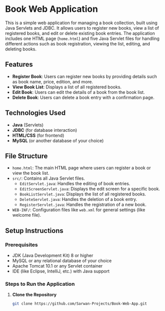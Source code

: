 # Book Web Application

This is a simple web application for managing a book collection, built using Java Servlets and JDBC. It allows users to register new books, view a list of registered books, and edit or delete existing book entries. The application includes one HTML page (`home.html`) and five Java Servlet files for handling different actions such as book registration, viewing the list, editing, and deleting books.

## Features

- **Register Book**: Users can register new books by providing details such as book name, price, edition, and more.
- **View Book List**: Displays a list of all registered books.
- **Edit Book**: Users can edit the details of a book from the book list.
- **Delete Book**: Users can delete a book entry with a confirmation page.

## Technologies Used

- **Java** (Servlets)
- **JDBC** (for database interaction)
- **HTML/CSS** (for frontend)
- **MySQL** (or another database of your choice)

## File Structure

- `home.html`: The main HTML page where users can register a book or view the book list.
- `src/`: Contains all Java Servlet files.
  - `EditServlet.java`: Handles the editing of book entries.
  - `EditScreenServlet.java`: Displays the edit screen for a specific book.
  - `BookListServlet.java`: Displays the list of all registered books.
  - `DeleteServlet.java`: Handles the deletion of a book entry.
  - `RegisterServlet.java`: Handles the registration of a new book.
- `WEB-INF/`: Configuration files like `web.xml` for general settings (like welcome file).

## Setup Instructions

### Prerequisites

- JDK (Java Development Kit) 8 or higher
- MySQL or any relational database of your choice
- Apache Tomcat 10.1 or any Servlet container
- IDE (like Eclipse, IntelliJ, etc.) with Java support

### Steps to Run the Application

1. **Clone the Repository**
   ```bash
   git clone https://github.com/Sarwan-Projects/Book-Web-App.git
